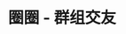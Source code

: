 ---
description: 兴趣为导入点的交友。关键是如何在初期吸引到各个领域的大牛/女神？
layout: post
results:
- primaryGenreName: Social Networking
  version: '1.0.0'
  trackViewUrl: https://itunes.apple.com/cn/app/quan-quan-qun-zu-jiao-you/id725215818?mt=8&uo=4
  artworkUrl100: http://a1152.phobos.apple.com/us/r30/Purple4/v4/02/7f/47/027f474e-a0df-a7e8-c587-0add90a8f058/mzl.hwayruqe.png
  artworkUrl60: http://a434.phobos.apple.com/us/r30/Purple/v4/de/95/0f/de950fe9-b091-4443-5102-617dd13f0cd4/Icon.png
  sellerName: Quan Quan
  supportedDevices:
  - iPadThirdGen4G
  - iPadMini
  - iPhone5s
  - iPad2Wifi
  - iPodTouchThirdGen
  - iPadThirdGen
  - iPadMini4G
  - iPhone-3GS
  - iPad23G
  - iPhone5
  - iPhone4S
  - iPodTouchFifthGen
  - iPad3G
  - iPodTouchourthGen
  - iPhone5c
  - iPadWifi
  - iPadFourthGen
  - iPadFourthGen4G
  - iPhone4
  genres:
  - 社交
  - 生活
  trackName: 圈圈 - 群组交友
  description: "“世界上最远的距离，是你我相对却话不投机\n减轻沟通成本，结识同道中人\n兴趣，让我们结成圈子\n缘分，让我们认识彼此“\n\n圈圈
    - 基于群组空间的社交应用\n\n【圈圈小特色】\n\n√   无人数限制的群组空间Spaces，让你不再局限于小圈子交流，每天分享有价值的事\n√
    \  可向同兴趣圈子的成员发起聊天并成为好友，结交陌生新朋友！\n√   可同时发表9张图片或纯文字，还能上传5分钟语音和30秒视频 \n√
    \  私密圈子，通过私密邀请建立熟人的小圈子，别人看不到的哦！\n\n【圈圈的功能】\n\n◆兴趣圈子\n   1.可根据兴趣、主题、小组等创建不同的圈子，并邀请志趣相投的好友共同管理。\n
    \  2.可围观你感兴趣的圈子，更新的内容会在主页显示，方便你随时了解圈子动态。\n   3.通过多种方式（文字、照片、视频、音频）记录和分享精彩生活，成为众人焦点，吸引粉丝围观。\n
    \  4.可申请加入别人的圈子，参与内容发布及邀请更多好友加入。\n◆交友聊天\n   通过兴趣圈子结识志同道合的好友，让交友更有意义，沟通更简单。\n◆私密功能\n
    \  创建者（圈主）可设置圈子的私密性。私密圈子仅限于圈内成员分享交流，邀请好友加入即可将现实生活中的社交圈子拉进手机网络。\n\n【圈圈怎么玩】\n\n◈建立您的兴趣圈子\n
    \  根据兴趣创建一个圈子，让更多同好之人找到你！吃货驴友、车迷拍客、明星粉丝……一起沟通交流，共同记录分享，生活从此变得精彩。\n◈分享好友间的相聚时光\n
    \  为你的好友圈独立创建一个圈子，与好友们一起记录彼此间的欢乐时刻。\n◈收集团队点滴，打造企业文化\n   召集同事们一起记录团队的日常琐事和组织活动，轻松打造企业文化，加强团队凝聚力。\n◈创建您的青春回忆录\n
    \  毕业季≠分手季，为你过去或现在的班级创建一个圈子，与同学们共同记录属于青春的集体回忆。\n\n   谢霆锋、李霄云、BigBang、东方神起、傅颖等明星，及众多动漫人物的粉丝团已进驻圈圈圈地为营了，您还在等什么？赶快加入「战场」吧！"
  price: 0
  trackId: 725215818
  releaseDate: '2013-12-30T08:00:00Z'
  screenshotUrls:
  - http://a2.mzstatic.com/us/r30/Purple/v4/dc/2b/d4/dc2bd455-b9de-9ace-45af-170ed6170970/screen1136x1136.jpeg
  - http://a1.mzstatic.com/us/r30/Purple4/v4/c0/be/88/c0be881f-df0c-b412-d2dd-521888ff38b9/screen1136x1136.jpeg
  - http://a4.mzstatic.com/us/r30/Purple4/v4/d0/32/4f/d0324f79-33e5-671a-fd38-a1b60876d2d6/screen1136x1136.jpeg
  - http://a3.mzstatic.com/us/r30/Purple4/v4/a5/9f/44/a59f44cd-62e2-1090-bfdc-b7396e3b0710/screen1136x1136.jpeg
  - http://a3.mzstatic.com/us/r30/Purple6/v4/8e/4e/19/8e4e1984-ee22-2a2e-9eac-d744e51f8faf/screen1136x1136.jpeg
  artistViewUrl: https://itunes.apple.com/cn/artist/quan-quan/id725215821?uo=4
  primaryGenreId: 6005
  kind: software
  fileSizeBytes: '15990486'
  bundleId: com.quanquan.quanquan
  trackContentRating: 4+
  artistName: Quan Quan
  trackCensoredName: 圈圈 - 群组交友
  isGameCenterEnabled: false
  contentAdvisoryRating: 4+
  languageCodesISO2A:
  - EN
  - ZH
  - ZH
  features: &a []
  wrapperType: software
  artworkUrl512: http://a1152.phobos.apple.com/us/r30/Purple4/v4/02/7f/47/027f474e-a0df-a7e8-c587-0add90a8f058/mzl.hwayruqe.png
  formattedPrice: 免费
  artistId: 725215821
  genreIds:
  - '6005'
  - '6012'
  currency: CNY
  ipadScreenshotUrls: *a
category: 社交
tags: tag1
resultCount: 1
title: 圈圈 - 群组交友

---